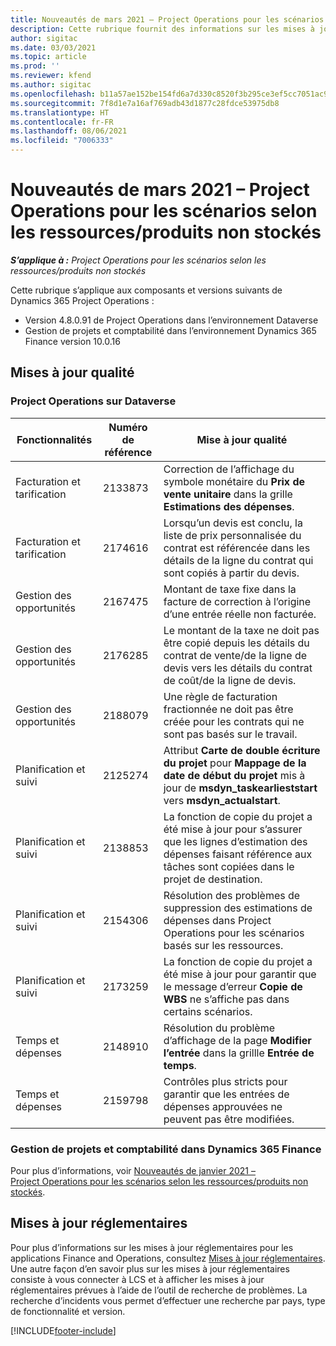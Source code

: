 ```yaml
---
title: Nouveautés de mars 2021 – Project Operations pour les scénarios selon les ressources/produits non stockés
description: Cette rubrique fournit des informations sur les mises à jour qualité disponibles dans la version de mars 2021 de Project Operations pour les scénarios basés sur les ressources/produits non stockés.
author: sigitac
ms.date: 03/03/2021
ms.topic: article
ms.prod: ''
ms.reviewer: kfend
ms.author: sigitac
ms.openlocfilehash: b11a57ae152be154fd6a7d330c8520f3b295ce3ef5cc7051ac9b343e3bcdbe12
ms.sourcegitcommit: 7f8d1e7a16af769adb43d1877c28fdce53975db8
ms.translationtype: HT
ms.contentlocale: fr-FR
ms.lasthandoff: 08/06/2021
ms.locfileid: "7006333"
---
```

# <a name="whats-new-march-2021---project-operations-for-resourcenon-stocked-based-scenarios"></a>Nouveautés de mars 2021 – Project Operations pour les scénarios selon les ressources/produits non stockés

_**S’applique à :** Project Operations pour les scénarios selon les ressources/produits non stockés_

Cette rubrique s’applique aux composants et versions suivants de Dynamics 365 Project Operations :

- Version 4.8.0.91 de Project Operations dans l’environnement Dataverse 
- Gestion de projets et comptabilité dans l’environnement Dynamics 365 Finance version 10.0.16 

## <a name="quality-updates"></a>Mises à jour qualité

### <a name="project-operations-on-dataverse"></a>Project Operations sur Dataverse


| **Fonctionnalités** | **Numéro de référence** | **Mise à jour qualité** |
| --- | --- | --- |
| Facturation et tarification | 2133873 | Correction de l’affichage du symbole monétaire du **Prix de vente unitaire** dans la grille **Estimations des dépenses**. |
| Facturation et tarification | 2174616 | Lorsqu’un devis est conclu, la liste de prix personnalisée du contrat est référencée dans les détails de la ligne du contrat qui sont copiés à partir du devis. |
| Gestion des opportunités | 2167475 | Montant de taxe fixe dans la facture de correction à l’origine d’une entrée réelle non facturée. |
| Gestion des opportunités | 2176285 | Le montant de la taxe ne doit pas être copié depuis les détails du contrat de vente/de la ligne de devis vers les détails du contrat de coût/de la ligne de devis. |
| Gestion des opportunités | 2188079 | Une règle de facturation fractionnée ne doit pas être créée pour les contrats qui ne sont pas basés sur le travail. |
| Planification et suivi | 2125274 | Attribut **Carte de double écriture du projet** pour **Mappage de la date de début du projet** mis à jour de **msdyn\_taskearlieststart** vers **msdyn\_actualstart**. |
| Planification et suivi | 2138853 | La fonction de copie du projet a été mise à jour pour s’assurer que les lignes d’estimation des dépenses faisant référence aux tâches sont copiées dans le projet de destination. |
| Planification et suivi | 2154306 | Résolution des problèmes de suppression des estimations de dépenses dans Project Operations pour les scénarios basés sur les ressources. |
| Planification et suivi | 2173259 | La fonction de copie du projet a été mise à jour pour garantir que le message d’erreur **Copie de WBS** ne s’affiche pas dans certains scénarios. |
| Temps et dépenses | 2148910 | Résolution du problème d’affichage de la page **Modifier l’entrée** dans la grillle **Entrée de temps**. |
| Temps et dépenses | 2159798 | Contrôles plus stricts pour garantir que les entrées de dépenses approuvées ne peuvent pas être modifiées. |

### <a name="project-management-and-accounting-on-dynamics-365-finance"></a>Gestion de projets et comptabilité dans Dynamics 365 Finance

Pour plus d’informations, voir [Nouveautés de janvier 2021 – Project Operations pour les scénarios selon les ressources/produits non stockés](whats-new-jan-2021-resource-based.md).

## <a name="regulatory-updates"></a>Mises à jour réglementaires

Pour plus d’informations sur les mises à jour réglementaires pour les applications Finance and Operations, consultez [Mises à jour réglementaires](/dynamics365/finance/localizations/regulatory-updates). Une autre façon d’en savoir plus sur les mises à jour réglementaires consiste à vous connecter à LCS et à afficher les mises à jour réglementaires prévues à l’aide de l’outil de recherche de problèmes. La recherche d’incidents vous permet d’effectuer une recherche par pays, type de fonctionnalité et version.


[!INCLUDE[footer-include](../includes/footer-banner.md)]